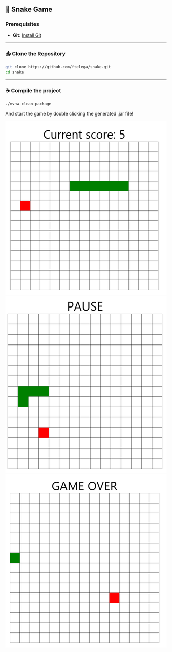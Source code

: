 ## 🚀 Snake Game

### Prerequisites
- **Git**: [Install Git](https://git-scm.com/book/en/v2/Getting-Started-Installing-Git)

---

### 📥 Clone the Repository

```bash
git clone https://github.com/ftelega/snake.git
cd snake
```

---


### ☕ Compile the project 

```bash
./mvnw clean package
```
And start the game by double clicking the generated .jar file!

![img.png](img.png)
![img_1.png](img_1.png)
![img_2.png](img_2.png)